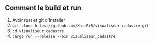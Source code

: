 ## Comment le build et run

1. Avoir rust et git d'installer
2. `git clone https://github.com/XairRrR/visualiseur_cadastre.git`
3. `cd visualiseur_cadastre`
4. `cargo run --release --bin visualiseur_cadastre`
